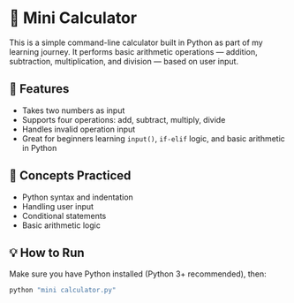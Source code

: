 # 🧮 Mini Calculator

This is a simple command-line calculator built in Python as part of my learning journey. It performs basic arithmetic operations — addition, subtraction, multiplication, and division — based on user input.

## 🚀 Features

- Takes two numbers as input
- Supports four operations: add, subtract, multiply, divide
- Handles invalid operation input
- Great for beginners learning `input()`, `if-elif` logic, and basic arithmetic in Python

## 🧠 Concepts Practiced

- Python syntax and indentation
- Handling user input
- Conditional statements
- Basic arithmetic logic

## 💡 How to Run

Make sure you have Python installed (Python 3+ recommended), then:

```bash
python "mini calculator.py"
